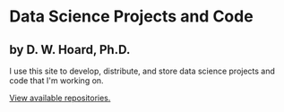 # Data Science Projects and Code
## by D. W. Hoard, Ph.D.

I use this site to develop, distribute, and store data science projects and code that I'm working on.

[View available repositories.](https://github.com/dwhoard?tab=repositories)
